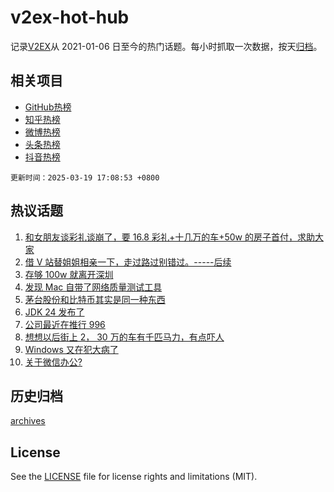 # v2ex-hot-hub

 记录[V2EX](https://www.v2ex.com/)从 2021-01-06 日至今的热门话题。每小时抓取一次数据，按天[归档](archives)。
 
 ## 相关项目

- [GitHub热榜](https://github.com/it985/github-hot-hub)
- [知乎热榜](https://github.com/it985/zhihu-hot-hub)
- [微博热榜](https://github.com/it985/weibo-hot-hub)
- [头条热榜](https://github.com/it985/toutiao-hot-hub)
- [抖音热榜](https://github.com/it985/douyin-hot-hub)


 `更新时间：2025-03-19 17:08:53 +0800`

## 热议话题

1. [和女朋友谈彩礼谈崩了，要 16.8 彩礼+十几万的车+50w 的房子首付，求助大家](https://www.v2ex.com/t/1119540)
1. [借 V 站替姐姐相亲一下，走过路过别错过。-----后续](https://www.v2ex.com/t/1119447)
1. [存够 100w 就离开深圳](https://www.v2ex.com/t/1119500)
1. [发现 Mac 自带了网络质量测试工具](https://www.v2ex.com/t/1119561)
1. [茅台股份和比特币其实是同一种东西](https://www.v2ex.com/t/1119487)
1. [JDK 24 发布了](https://www.v2ex.com/t/1119493)
1. [公司最近在推行 996](https://www.v2ex.com/t/1119408)
1. [想想以后街上 2， 30 万的车有千匹马力，有点吓人](https://www.v2ex.com/t/1119505)
1. [Windows 又在犯大病了](https://www.v2ex.com/t/1119420)
1. [关于微信办公?](https://www.v2ex.com/t/1119489)

## 历史归档

[archives](archives)

## License

See the [LICENSE](LICENSE) file for license rights and limitations (MIT).

